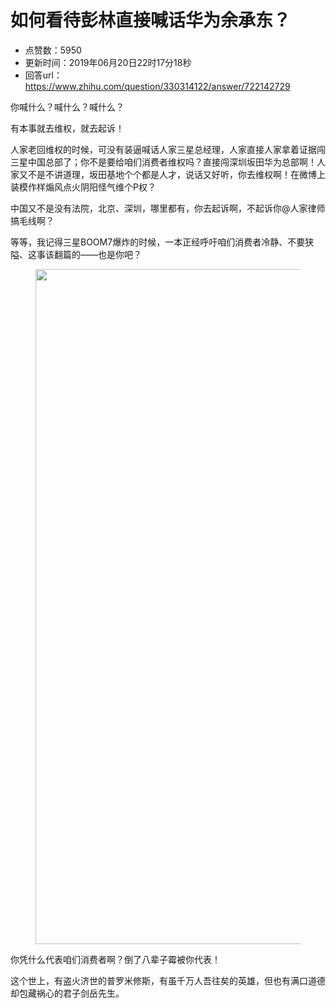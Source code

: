 # 如何看待彭林直接喊话华为余承东？
- 点赞数：5950
- 更新时间：2019年06月20日22时17分18秒
- 回答url：https://www.zhihu.com/question/330314122/answer/722142729
<body>
 <p data-pid="SuJBEA7i">你喊什么？喊什么？喊什么？</p>
 <p data-pid="xgUx3n8H">有本事就去维权，就去起诉！</p>
 <p data-pid="-RqgkuFR">人家老回维权的时候，可没有装逼喊话人家三星总经理，人家直接人家拿着证据闯三星中国总部了；你不是要给咱们消费者维权吗？直接闯深圳坂田华为总部啊！人家又不是不讲道理，坂田基地个个都是人才，说话又好听，你去维权啊！在微博上装模作样煽风点火阴阳怪气维个P权？</p>
 <p data-pid="gPwsuvGu">中国又不是没有法院，北京、深圳，哪里都有，你去起诉啊，不起诉你@人家律师搞毛线啊？</p>
 <p data-pid="KKJ1XYWR">等等，我记得三星BOOM7爆炸的时候，一本正经呼吁咱们消费者冷静、不要狭隘、这事该翻篇的——也是你吧？</p>
 <figure data-size="normal">
  <img src="https://picx.zhimg.com/50/v2-f79520476c9554b3d38045efee32c820_720w.jpg?source=1940ef5c" data-rawwidth="1080" data-rawheight="1110" data-size="normal" data-original-token="v2-3a2b545c941ba76ca2f04037ed9cad55" data-default-watermark-src="https://picx.zhimg.com/50/v2-9396b85a330907906f7211b7cdc4e600_720w.jpg?source=1940ef5c" class="origin_image zh-lightbox-thumb" width="1080" data-original="https://pic1.zhimg.com/v2-f79520476c9554b3d38045efee32c820_r.jpg?source=1940ef5c">
 </figure>
 <p data-pid="SlccrQx0">你凭什么代表咱们消费者啊？倒了八辈子霉被你代表！</p>
 <p data-pid="dL7wd5Gr">这个世上，有盗火济世的普罗米修斯，有虽千万人吾往矣的英雄，但也有满口道德却包藏祸心的君子剑岳先生。</p>
</body>